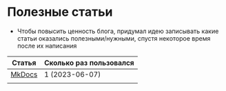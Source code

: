 
# Полезные статьи

- Чтобы повысить ценность блога, придумал идею записывать какие статьи оказались полезными/нужными, спустя некоторое время после их написания 

| Статья              | Сколько раз пользовался |
| ------------------- | ----------------------- |
| [MkDocs](MkDocs.md) | 1 (2023-06-07)                      |
|                     |                         |